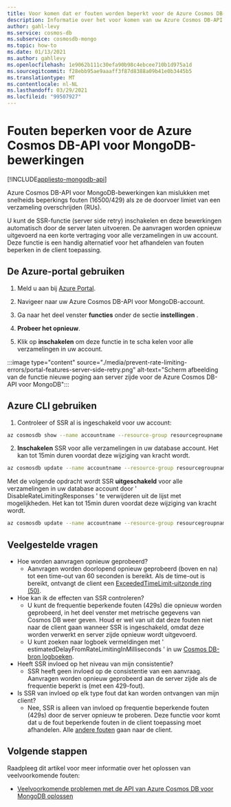 ```yaml
---
title: Voor komen dat er fouten worden beperkt voor de Azure Cosmos DB-API voor MongoDB-bewerkingen.
description: Informatie over het voor komen van uw Azure Cosmos DB-API voor MongoDB-bewerkingen van het aantal fouten bij het beperken van de SSR (nieuwe poging tot server zijde).
author: gahl-levy
ms.service: cosmos-db
ms.subservice: cosmosdb-mongo
ms.topic: how-to
ms.date: 01/13/2021
ms.author: gahllevy
ms.openlocfilehash: 1e9062b111c30efa90b98c4ebcee710b1d975a1d
ms.sourcegitcommit: f28ebb95ae9aaaff3f87d8388a09b41e0b3445b5
ms.translationtype: MT
ms.contentlocale: nl-NL
ms.lasthandoff: 03/29/2021
ms.locfileid: "99507927"
---
```

# <a name="prevent-rate-limiting-errors-for-azure-cosmos-db-api-for-mongodb-operations"></a>Fouten beperken voor de Azure Cosmos DB-API voor MongoDB-bewerkingen
[!INCLUDE[appliesto-mongodb-api](includes/appliesto-mongodb-api.md)]

Azure Cosmos DB-API voor MongoDB-bewerkingen kan mislukken met snelheids beperkings fouten (16500/429) als ze de doorvoer limiet van een verzameling overschrijden (RUs). 

U kunt de SSR-functie (server side retry) inschakelen en deze bewerkingen automatisch door de server laten uitvoeren. De aanvragen worden opnieuw uitgevoerd na een korte vertraging voor alle verzamelingen in uw account. Deze functie is een handig alternatief voor het afhandelen van fouten beperken in de client toepassing.

## <a name="use-the-azure-portal"></a>De Azure-portal gebruiken

1. Meld u aan bij [Azure Portal](https://portal.azure.com/).

1. Navigeer naar uw Azure Cosmos DB-API voor MongoDB-account.

1. Ga naar het deel venster **functies** onder de sectie **instellingen** .

1. **Probeer het opnieuw**.

1. Klik op **inschakelen** om deze functie in te scha kelen voor alle verzamelingen in uw account.

:::image type="content" source="./media/prevent-rate-limiting-errors/portal-features-server-side-retry.png" alt-text="Scherm afbeelding van de functie nieuwe poging aan server zijde voor de Azure Cosmos DB-API voor MongoDB":::

## <a name="use-the-azure-cli"></a>Azure CLI gebruiken

1. Controleer of SSR al is ingeschakeld voor uw account:
```bash
az cosmosdb show --name accountname --resource-group resourcegroupname
```
2. **Inschakelen** SSR voor alle verzamelingen in uw database account. Het kan tot 15min duren voordat deze wijziging van kracht wordt.
```bash
az cosmosdb update --name accountname --resource-group resourcegroupname --capabilities EnableMongo DisableRateLimitingResponses
```
Met de volgende opdracht wordt SSR **uitgeschakeld** voor alle verzamelingen in uw database account door ' DisableRateLimitingResponses ' te verwijderen uit de lijst met mogelijkheden. Het kan tot 15min duren voordat deze wijziging van kracht wordt.
```bash
az cosmosdb update --name accountname --resource-group resourcegroupname --capabilities EnableMongo
```

## <a name="frequently-asked-questions"></a>Veelgestelde vragen
* Hoe worden aanvragen opnieuw geprobeerd?
    * Aanvragen worden doorlopend opnieuw geprobeerd (boven en na) tot een time-out van 60 seconden is bereikt. Als de time-out is bereikt, ontvangt de client een [ExceededTimeLimit-uitzonde ring (50)](mongodb-troubleshoot.md).
*  Hoe kan ik de effecten van SSR controleren?
    *  U kunt de frequentie beperkende fouten (429s) die opnieuw worden geprobeerd, in het deel venster met metrische gegevens van Cosmos DB weer geven. Houd er wel van uit dat deze fouten niet naar de client gaan wanneer SSR is ingeschakeld, omdat deze worden verwerkt en server zijde opnieuw wordt uitgevoerd. 
    *  U kunt zoeken naar logboek vermeldingen met ' estimatedDelayFromRateLimitingInMilliseconds ' in uw [Cosmos DB-bron logboeken](cosmosdb-monitor-resource-logs.md).
*  Heeft SSR invloed op het niveau van mijn consistentie?
    *  SSR heeft geen invloed op de consistentie van een aanvraag. Aanvragen worden opnieuw geprobeerd aan de server zijde als de frequentie beperkt is (met een 429-fout). 
*  Is SSR van invloed op elk type fout dat kan worden ontvangen van mijn client?
    *  Nee, SSR is alleen van invloed op frequentie beperkende fouten (429s) door de server opnieuw te proberen. Deze functie voor komt dat u de fout beperkende fouten in de client toepassing moet afhandelen. Alle [andere fouten](mongodb-troubleshoot.md) gaan naar de client. 

## <a name="next-steps"></a>Volgende stappen

Raadpleeg dit artikel voor meer informatie over het oplossen van veelvoorkomende fouten:

* [Veelvoorkomende problemen met de API van Azure Cosmos DB voor MongoDB oplossen](mongodb-troubleshoot.md)
